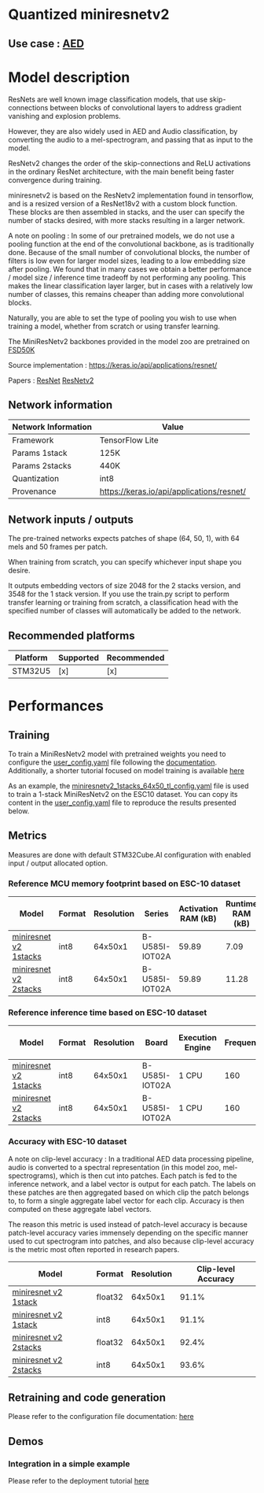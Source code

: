 # Quantized miniresnetv2

## **Use case** : [AED](../../src/README.md)

# Model description

ResNets are well known image classification models, that use skip-connections between blocks of convolutional layers to address gradient vanishing and explosion problems.

However, they are also widely used in AED and Audio classification, by converting the audio to a mel-spectrogram, and passing that as input to the model.

ResNetv2 changes the order of the skip-connections and ReLU activations in the ordinary ResNet architecture, with the main benefit being faster convergence during training.

miniresnetv2 is based on the ResNetv2 implementation found in tensorflow, and is a resized version of a ResNet18v2 with a custom block function. These blocks are then assembled in stacks, and the user can specify the number of stacks desired, with more stacks resulting in a larger network.

A note on pooling : In some of our pretrained models, we do not use a pooling function at the end of the convolutional backbone, as is traditionally done. Because of the small number of convolutional blocks, the number of filters is low even for larger model sizes, leading to a low embedding size after pooling.
We found that in many cases we obtain a better performance / model size / inference time tradeoff by not performing any pooling. This makes the linear classification layer larger, but in cases with a relatively low number of classes, this remains cheaper than adding more convolutional blocks.

Naturally, you are able to set the type of pooling you wish to use when training a model, whether from scratch or using transfer learning.

The MiniResNetv2 backbones provided in the model zoo are pretrained on [FSD50K](https://zenodo.org/records/4060432)

Source implementation : https://keras.io/api/applications/resnet/

Papers : [ResNet](https://arxiv.org/abs/1512.03385)
         [ResNetv2](https://arxiv.org/abs/1603.05027)

## Network information


| Network Information     |  Value          |
|-------------------------|-----------------|
|  Framework              | TensorFlow Lite |
|  Params 1stack          | 125K            |
|  Params 2stacks         | 440K            |
|  Quantization           | int8            |
|  Provenance             | https://keras.io/api/applications/resnet/ |

## Network inputs / outputs
The pre-trained networks expects patches of shape (64, 50, 1), with 64 mels and 50 frames per patch.

When training from scratch, you can specify whichever input shape you desire.

It outputs embedding vectors of size 2048 for the 2 stacks version, and 3548 for the 1 stack version. If you use the train.py script to perform transfer learning or training from scratch, a classification head with the specified number of classes will automatically be added to the network.

## Recommended platforms

| Platform | Supported | Recommended |
|----------|-----------|-----------|
| STM32U5  |[x]|[x]|


# Performances

## Training
To train a MiniResNetv2 model with pretrained weights you need to configure the [user_config.yaml](../../src/README.md) file following the [documentation](../../src/README.md).
Additionally, a shorter tutorial focused on model training is available [here](../../src/training/README.md)

As an example, the [miniresnetv2_1stacks_64x50_tl_config.yaml](ST_pretrainedmodel_public_dataset/esc10/miniresnetv2_1stacks_64x50_tl/miniresnetv2_1stacks_64x50_tl_config.yaml) file is used to train a 1-stack MiniResNetv2 on the ESC10 dataset. You can copy its content in the [user_config.yaml](../../src/README.md) file to reproduce the results presented below.

## Metrics


Measures are done with default STM32Cube.AI configuration with enabled input / output allocated option.


### Reference MCU memory footprint based on ESC-10 dataset


| Model             | Format | Resolution | Series  | Activation RAM (kB) | Runtime RAM (kB) | Weights Flash (kB) | Code Flash (kB) | Total RAM (kB)  | Total Flash (kB) | STM32Cube.AI version  |
|-------------------|--------|------------|---------|----------------|-------------|---------------|------------|-------------|-------------|-----------------------|
| [miniresnet v2 1stacks ](ST_pretrainedmodel_public_dataset/esc10/miniresnetv2_1stacks_64x50_tl/miniresnetv2_1stacks_64x50_tl_int8.tflite) | int8 | 64x50x1 | B-U585I-IOT02A    | 59.89               |   7.09       |   123.98            |   61.57      | 66.98 | 185.55 | 9.1.0                 |
| [miniresnet v2 2stacks ](ST_pretrainedmodel_public_dataset/esc10/miniresnetv2_2stacks_64x50_tl/miniresnetv2_2stacks_64x50_tl_int8.tflite) | int8 | 64x50x1 | B-U585I-IOT02A    | 59.89                |   11.28        |   431.98            |   69.86      | 71.17 | 501.84 | 9.1.0                 |


### Reference inference time based on ESC-10 dataset


| Model             | Format | Resolution | Board            | Execution Engine |  Frequency   | Inference time (ms) | STM32Cube.AI version  |
|-------------------|--------|------------|------------------|------------------|--------------|-------|-----------------------|
| [miniresnet v2 1stacks ](ST_pretrainedmodel_public_dataset/esc10/miniresnetv2_1stacks_64x50_tl/miniresnetv2_1stacks_64x50_tl_int8.tflite) | int8 | 64x50x1 | B-U585I-IOT02A |  1 CPU | 160 | 189.72 | 9.1.0                 |
| [miniresnet v2 2stacks ](ST_pretrainedmodel_public_dataset/esc10/miniresnetv2_2stacks_64x50_tl/miniresnetv2_2stacks_64x50_tl_int8.tflite) | int8 | 64x50x1 | B-U585I-IOT02A |  1 CPU | 160 | 312.1 | 9.1.0                 |


### Accuracy with ESC-10 dataset

A note on clip-level accuracy : In a traditional AED data processing pipeline, audio is converted to a spectral representation (in this model zoo, mel-spectrograms), which is then cut into patches. Each patch is fed to the inference network, and a label vector is output for each patch. The labels on these patches are then aggregated based on which clip the patch belongs to, to form a single aggregate label vector for each clip. Accuracy is then computed on these aggregate label vectors.

The reason this metric is used instead of patch-level accuracy is because patch-level accuracy varies immensely depending on the specific manner used to cut spectrogram into patches, and also because clip-level accuracy is the metric most often reported in research papers.

| Model | Format | Resolution | Clip-level Accuracy |
|-------|--------|------------|----------------|
| [miniresnet v2 1stack ](ST_pretrainedmodel_public_dataset/esc10/miniresnetv2_1stacks_64x50_tl/miniresnetv2_1stacks_64x50_tl.h5) | float32 | 64x50x1 | 91.1% |
| [miniresnet v2 1stack ](ST_pretrainedmodel_public_dataset/esc10/miniresnetv2_1stacks_64x50_tl/miniresnetv2_1stacks_64x50_tl_int8.tflite) | int8 | 64x50x1 | 91.1% |
| [miniresnet v2 2stacks ](ST_pretrainedmodel_public_dataset/esc10/miniresnetv2_2stacks_64x50_tl/miniresnetv2_2stacks_64x50_tl.h5) | float32 | 64x50x1 | 92.4% |
| [miniresnet v2 2stacks ](ST_pretrainedmodel_public_dataset/esc10/miniresnetv2_2stacks_64x50_tl/miniresnetv2_2stacks_64x50_tl_int8.tflite) | int8 | 64x50x1 | 93.6% |



## Retraining and code generation


Please refer to the configuration file documentation: [here](../../src/README.md)


## Demos
### Integration in a simple example


Please refer to the deployment tutorial [here](../../deployment/README.md)